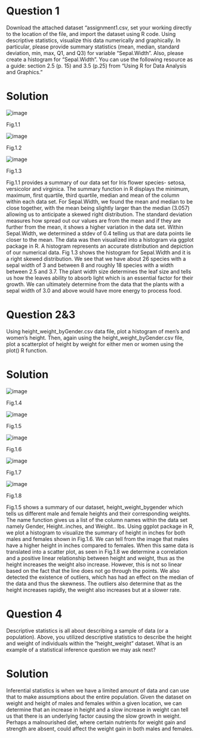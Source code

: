 # Question 1
Download the attached dataset “assignment1.csv, set your working directly to the location of the file, and import the dataset using R code. Using descriptive statistics, visualize this data numerically and graphically. In particular, please provide summary statistics (mean, median, standard deviation, min, max, Q1, and Q3) for variable “Sepal.Width”. Also, please create a histogram for “Sepal.Width”. You can use the following resource as a guide: section 2.5 (p. 15) and 3.5 (p.25) from “Using R for Data Analysis and Graphics.”

# Solution
 
![image](https://user-images.githubusercontent.com/31625655/45841797-e0844700-bce8-11e8-9a74-5112eef03a88.png)
  
Fig.1.1

 ![image](https://user-images.githubusercontent.com/31625655/45841804-e4b06480-bce8-11e8-91aa-f76117f832c2.png)

Fig.1.2

 ![image](https://user-images.githubusercontent.com/31625655/45841808-e8dc8200-bce8-11e8-8cd8-0c21fae39db2.png)
 
 Fig.1.3

Fig.1.1 provides a summary of our data set for Iris flower species- setosa, versicolor and virginica. The summary function in R displays the minimum, maximum, first quartile, third quartile, median and mean of the column within each data set. For Sepal.Width, we found the mean and median to be close together, with the mean being slightly larger than the median (3.057) allowing us to anticipate a skewed right distribution. The standard deviation measures how spread out our values are from the mean and if they are further from the mean, it shows a higher variation in the data set. Within Sepal.Width, we determined a stdev of 0.4 telling us that are data points lie closer to the mean. The data was then visualized into a histogram via ggplot package in R. A histogram represents an accurate distribution and depiction of our numerical data. Fig 1.3 shows the histogram for Sepal.Width and it is a right skewed distribution. We see that we have about 26 species with a sepal width of 3 and between 8 and roughly 18 species with a width between 2.5 and 3.7. The plant width size determines the leaf size and tells us how the leaves ability to absorb light which is an essential factor for their growth. We can ultimately determine from the data that the plants with a sepal width of 3.0 and above would have more energy to process food. 

# Question 2&3
Using  height_weight_byGender.csv data file, plot a histogram of men’s and women’s height.
Then, again using the height_weight_byGender.csv file, plot a scatterplot of height by weight for either men or women using the plot() R function.

# Solution
 
 ![image](https://user-images.githubusercontent.com/31625655/45841815-ed089f80-bce8-11e8-8755-6183806e177a.png)
 
Fig.1.4
 
 ![image](https://user-images.githubusercontent.com/31625655/45841819-eed26300-bce8-11e8-9158-0be77710fbcb.png)
 
Fig.1.5
 
 ![image](https://user-images.githubusercontent.com/31625655/45841822-f1cd5380-bce8-11e8-8dc2-f60b7f06b695.png)

Fig.1.6
 
![image](https://user-images.githubusercontent.com/31625655/45841825-f4c84400-bce8-11e8-8da0-57ac0d1b21bc.png)

Fig.1.7

![image](https://user-images.githubusercontent.com/31625655/45841831-f7c33480-bce8-11e8-8eeb-6f9c462ab8f6.png)

Fig.1.8

Fig.1.5 shows a summary of our dataset, height_weight_bygender which tells us different male and female heights and their corresponding weights. The name function gives us a list of the column names within the data set namely Gender, Height..inches, and Weight.. lbs. Using ggplot package in R, we plot a histogram to visualize the summary of height in inches for both males and females shown in Fig.1.6. We can tell from the image that males have a higher height in inches compared to females. When this same data is translated into a scatter plot, as seen in Fig.1.8 we determine a correlation and a positive linear relationship between height and weight, thus as the height increases the weight also increase. However, this is not so linear based on the fact that the line does not go through the points. We also detected the existence of outliers, which has had an effect on the median of the data and thus the skewness. The outliers also determine that as the height increases rapidly, the weight also increases but at a slower rate.

# Question 4
Descriptive statistics is all about describing a sample of data (or a population). Above, you utilized descriptive statistics to describe the height and weight of individuals within the “height_weight” dataset. What is an example of a statistical inference question we may ask next?

# Solution
Inferential statistics is when we have a limited amount of data and can use that to make assumptions about the entire population. Given the dataset on weight and height of males and females within a given location, we can determine that an increase in height and a slow increase in weight can tell us that there is an underlying factor causing the slow growth in weight. Perhaps a malnourished diet, where certain nutrients for weight gain and strength are absent, could affect the weight gain in both males and females. 

